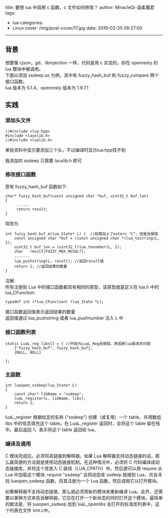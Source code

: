 title: 要想 lua 中调用 c 函数，c 文件如何修改？
author: MiracleQi-温柔魔君
tags:
  - lua
categories:
  - Linux
cover: /img/post-cover/17.jpg
date: 2016-02-25 09:27:00
---
## 背景

想要像 cjson，gd，libinjection 一样，代码是用 c 实现的，却在 openresty 的 lua 模块中被调用。  
下面以添加 ssdeep.so 为例，其中有 fuzzy_hash_buf 和 fuzzy_compare 两个接口函数。  
lua 版本为 5.1.4，openresty 版本为 1.9.7.1  

## 实践

### 添加头文件

```
//#include <lua.hpp>
#include <lauxlib.h>
//#include <lualib.h>
```
某些资料中显示要添加三个头，不过编译时显示lua.hpp找不到

我添加的 ssdeep 只需要 lauxlib.h 即可

### 修改接口函数

原有 fuzzy_hash_buf 函数如下:

```
char* fuzzy_hash_buf(const unsigned char *buf, uint32_t buf_len)
{
     ......
     return result;
}
```

现改为

```
int fuzzy_hash_buf_m(lua_State* L) {  //前期加上了extern "C"，但是会报错
    const unsigned char *buf = (const unsigned char *)lua_tostring(L, 1);
    uint32_t buf_len = (uint32_t)lua_tonumber(L, 2); 
    char   result[FUZZY_MAX_RESULT];
    .......
    lua_pushstring(L, result); //返回result值
    return 1; //返回结果的数量
}
```

注解:  
所有注册到 Lua 中的接口函数都具有相同的原型，该原型就是定义在 lua.h 中的 lua_CFunction:

```
typedef int (*lua_CFunction) (lua_State *L);
```

接口函数返回值表示返回结果的数量  
返回值通过 lua_pushstring 或者 lua_pushnumber 注入 L 中

### 接口函数列表

```
static LuaL_reg libs[] = { //开始为LuaL_Reg会报错，原因是lua版本的问题
    {"fuzzy_hash_buf", fuzzy_hash_buf},  
    {NULL, NULL} 
 
};
```

### 主函数

```
int luaopen_ssdeep(lua_State* L)  
{  
    const char* libName = "ssdeep";    
    luaL_register(L, libName, libs);   
    return 1; 
}
```

luaL_register 根据给定的名称 ("ssdeep") 创建（或复用）一个 table，并用数组 libs 中的信息填充这个 table。在 LuaL_register 返回时，会将这个 table 留在栈中。最后返回 1，表示将这个 table 返回给 lua。

### 编译及调用

C 模块完成后，必须将其链接到解释器。如果 Lua 解释器支持动态链接的话，那么最简便的方法就是使用动态链接机制。在这种情况中，必须将 C 代码编译成动态链接库，并将这个库放入 C 路径（LUA_CPATH）中。然后便可以用 require 从 Lua 中加载这个模块: require  "ssdeep" 会将动态库 ssdeep 链接到 Lua，并会寻找 luaopen_ssdeep 函数，将其注册为一个 Lua 函数，然后调用它以打开模块。

如果解释器不支持动态链接，那么就必须用新的模块来重新编译 Lua。此外，还需要以某种方式来告诉解释器，它应在打开一个新状态的同时打开这个模块。最简单的做法是，将 luaopen_ssdeep 加到 luaL_openlibs 会打开的标准库列表中，这个列表在文件 linit.c中。